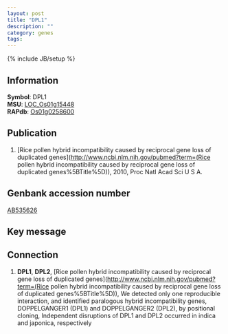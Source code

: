 ```yaml
---
layout: post
title: "DPL1"
description: ""
category: genes
tags: 
---
```

{% include JB/setup %}

## Information
__Symbol__: DPL1  
__MSU__: [LOC_Os01g15448](http://rice.plantbiology.msu.edu/cgi-bin/ORF_infopage.cgi?orf=LOC_Os01g15448)  
__RAPdb__: [Os01g0258600](http://rapdb.dna.affrc.go.jp/viewer/gbrowse_details/irgsp1?name=Os01g0258600)  

## Publication
1. [Rice pollen hybrid incompatibility caused by reciprocal gene loss of duplicated genes](http://www.ncbi.nlm.nih.gov/pubmed?term=(Rice pollen hybrid incompatibility caused by reciprocal gene loss of duplicated genes%5BTitle%5D)), 2010, Proc Natl Acad Sci U S A.

## Genbank accession number
[AB535626](http://www.ncbi.nlm.nih.gov/nuccore/AB535626)

## Key message

## Connection
1. __DPL1__, __DPL2__, [Rice pollen hybrid incompatibility caused by reciprocal gene loss of duplicated genes](http://www.ncbi.nlm.nih.gov/pubmed?term=(Rice pollen hybrid incompatibility caused by reciprocal gene loss of duplicated genes%5BTitle%5D)),  We detected only one reproducible interaction, and identified paralogous hybrid incompatibility genes, DOPPELGANGER1 (DPL1) and DOPPELGANGER2 (DPL2), by positional cloning, Independent disruptions of DPL1 and DPL2 occurred in indica and japonica, respectively


